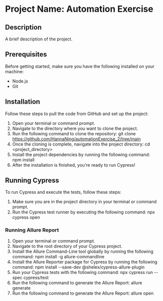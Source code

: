 # Project Name: Automation Exercise

## Description

A brief description of the project.

## Prerequisites

Before getting started, make sure you have the following installed on your machine:

- Node.js
- Git 

## Installation

Follow these steps to pull the code from GitHub and set up the project:

1. Open your terminal or command prompt.
2. Navigate to the directory where you want to clone the project.
3. Run the following command to clone the repository: git clone https://github.com/HannaNing/automationExercise_2/tree/main
4. Once the cloning is complete, navigate into the project directory: cd <project_directory>
5. Install the project dependencies by running the following command: npm install
6. After the installation is finished, you're ready to run Cypress!

## Running Cypress

To run Cypress and execute the tests, follow these steps:

1. Make sure you are in the project directory in your terminal or command prompt.
2. Run the Cypress test runner by executing the following command: npx cypress open

### Running Allure Report
1. Open your terminal or command prompt.
2. Navigate to the root directory of your Cypress project.
3. Install the Allure Command-Line tool globally by running the following command: npm install -g allure-commandline
4. Install the Allure Reporter package for Cypress by running the following command: npm install --save-dev @shelex/cypress-allure-plugin
5. Run your Cypress tests with the following command: npx cypress run --spec cypress/test
6. Run the following command to generate the Allure Report: allure generate
7. Run the following command to generate the Allure Report: allure open
